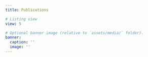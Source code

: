 ```yaml
---
title: Publications

# Listing view
view: 5

# Optional banner image (relative to `assets/media/` folder).
banner:
  caption: ''
  image: ''
---
```

